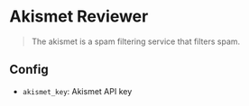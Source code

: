 # Akismet Reviewer
> The akismet is a spam filtering service that filters spam.

## Config
- `akismet_key`: Akismet API key